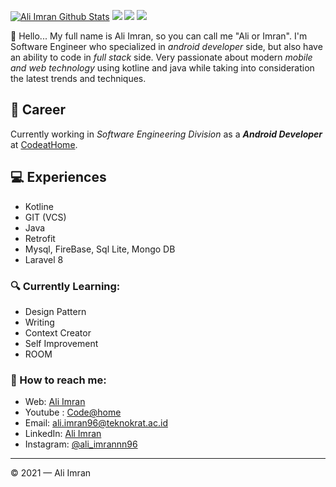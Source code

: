[![Ali Imran Github Stats](https://github-readme-stats.vercel.app/api?username=mifune96&count_private=true&theme=default&show_icons=true)](https://github.com/mifune96)
![](https://github-profile-summary-cards.vercel.app/api/cards/repos-per-language?username=mifune96&theme=default)
![](https://github-profile-summary-cards.vercel.app/api/cards/most-commit-language?username=mifune96&theme=default)
![](https://github-profile-summary-cards.vercel.app/api/cards/productive-time?username=mifune96&theme=default)
<br>

👋 Hello... My full name is Ali Imran, so you can call me "Ali or Imran". I'm Software Engineer who specialized in _android developer_ side, but also have an ability to code in _full stack_ side. Very passionate about modern _mobile and web technology_ using kotline and java while taking into consideration the latest trends and techniques.

## 💼 Career

Currently working in _Software Engineering Division_ as a **_Android Developer_** at [CodeatHome](https://codeathome.id/).

## 💻 Experiences

- Kotline
- GIT (VCS)
- Java
- Retrofit
- Mysql, FireBase, Sql Lite, Mongo DB
- Laravel 8

### 🔍 Currently Learning:

- Design Pattern
- Writing
- Context Creator
- Self Improvement
- ROOM

### 🚀 How to reach me:

- Web: [Ali Imran](https://mifune96.github.io)
- Youtube : [Code@home](https://www.youtube.com/c/CodeatHome)
- Email: [ali.imran96@teknokrat.ac.id](ali.imran96@teknokrat.ac.id)
- LinkedIn: [Ali Imran](https://www.linkedin.com/in/ali-imran-5ab40517b/)
- Instagram: [@ali_imrannn96](https://www.instagram.com/ali_imrannn96/)

---

© 2021 — Ali Imran
